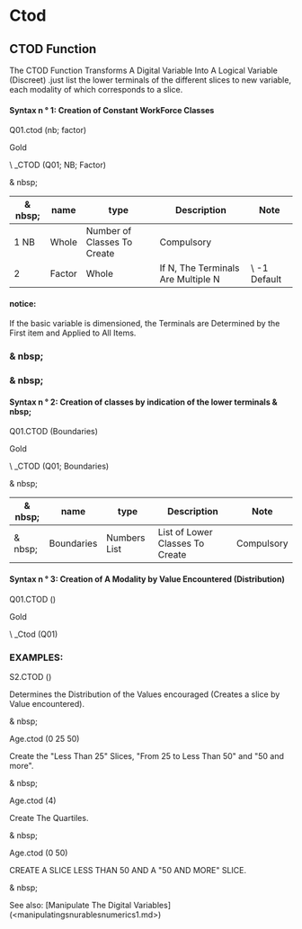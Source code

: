 # Ctod

## CTOD Function

The CTOD Function Transforms A Digital Variable Into A Logical Variable (Discreet) .just list the lower terminals of the different slices to new variable, each modality of which corresponds to a slice.

#### Syntax n ° 1: Creation of Constant WorkForce Classes

Q01.ctod (nb; factor)

Gold

\ _CTOD (Q01; NB; Factor)

& nbsp;

| & nbsp; | **name** | **type** | **Description** | **Note** |
| --- | --- | --- | --- | --- |
| &#49; NB | Whole | Number of Classes To Create | Compulsory |
| &#50; | Factor | Whole | If N, The Terminals Are Multiple N | \ -1 Default |

#### notice:

If the basic variable is dimensioned, the Terminals are Determined by the First item and Applied to All Items.

### & nbsp;

### & nbsp;

#### Syntax n ° 2: Creation of classes by indication of the lower terminals & nbsp;

Q01.CTOD (Boundaries)

Gold

\ _CTOD (Q01; Boundaries)

& nbsp;

| & nbsp; | **name** | **type** | **Description** | **Note** |
| --- | --- | --- | --- | --- |
| & nbsp; | Boundaries | Numbers List | List of Lower Classes To Create | Compulsory |

#### Syntax n ° 3: Creation of A Modality by Value Encountered (Distribution)

Q01.CTOD ()

Gold

\ _Ctod (Q01)

### EXAMPLES:

S2.CTOD ()

Determines the Distribution of the Values ​​encouraged (Creates a slice by Value encountered).

& nbsp;

Age.ctod (0 25 50)

Create the "Less Than 25" Slices, "From 25 to Less Than 50" and "50 and more".

& nbsp;

Age.ctod (4)

Create The Quartiles.

& nbsp;

Age.ctod (0 50)

CREATE A SLICE LESS THAN 50 AND A "50 AND MORE" SLICE.

& nbsp;

See also: [Manipulate The Digital Variables] (<manipulatingsnurablesnumerics1.md>)